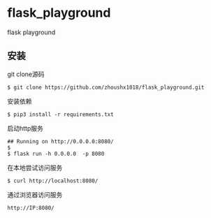 # flask_playground
flask playground

## 安装

git clone源码
```
$ git clone https://github.com/zhoushx1018/flask_playground.git
```

安装依赖
```
$ pip3 install -r requirements.txt
```


启动http服务

```
## Running on http://0.0.0.0:8080/
$ 
$ flask run -h 0.0.0.0  -p 8080 
```

在本地尝试访问服务

```
$ curl http://localhost:8080/
```

通过浏览器访问服务

```
http://IP:8080/
```





